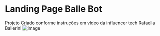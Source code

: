 # Landing Page Balle Bot

Projeto Criado conforme instruções em vídeo da influencer tech Rafaella Ballerini
![image](https://user-images.githubusercontent.com/88938672/196289390-e23c0c48-e91a-4277-b9f1-841b609648da.png)
